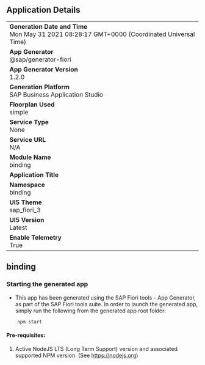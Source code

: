 ## Application Details
|               |
| ------------- |
|**Generation Date and Time**<br>Mon May 31 2021 08:28:17 GMT+0000 (Coordinated Universal Time)|
|**App Generator**<br>@sap/generator-fiori|
|**App Generator Version**<br>1.2.0|
|**Generation Platform**<br>SAP Business Application Studio|
|**Floorplan Used**<br>simple|
|**Service Type**<br>None|
|**Service URL**<br>N/A
|**Module Name**<br>binding|
|**Application Title**<br>|
|**Namespace**<br>binding|
|**UI5 Theme**<br>sap_fiori_3|
|**UI5 Version**<br>Latest|
|**Enable Telemetry**<br>True|

## binding



### Starting the generated app

-   This app has been generated using the SAP Fiori tools - App Generator, as part of the SAP Fiori tools suite.  In order to launch the generated app, simply run the following from the generated app root folder:

```
    npm start
```

#### Pre-requisites:

1. Active NodeJS LTS (Long Term Support) version and associated supported NPM version.  (See https://nodejs.org)


